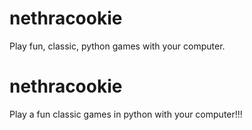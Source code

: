 # nethracookie

Play fun, classic, python games with your computer.
# nethracookie

Play a fun classic games in python with your computer!!!
